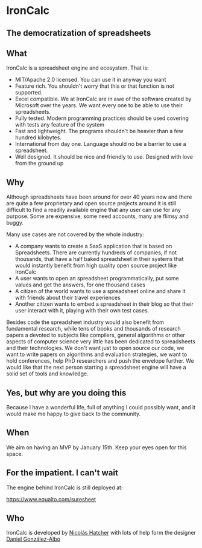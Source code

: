 # IronCalc
## The democratization of spreadsheets


## What

IronCalc is a spreadsheet engine and ecosystem. That is:

* MIT/Apache 2.0 licensed. You can use it in anyway you want
* Feature rich. You shouldn't worry that this or that function is not supported.
* Excel compatible. We at IronCalc are in awe of the software created by Microsoft over the years. We want every one to be able to use their spreadsheets.
* Fully tested. Modern programming practices should be used covering with tests any feature of the system
* Fast and lightweight. The programs shouldn't be heavier than a few hundred kilobytes.
* International from day one. Language should no be a barrier to use a spreadsheet.
* Well designed. It should be nice and friendly to use. Designed with love from the ground up


## Why

Although spreadsheets have been around for over 40 years now and there are quite a few proprietary and open source projects around it is still difficult to find a readily available engine that any user can use for any purpose. Some are expensive, some need accounts, many are flimsy and buggy.

Many use cases are not covered by the whole industry:

* A company wants to create a SaaS application that is based on Spreadsheets. There are currently hundreds of companies, if not thousands, that have a half baked spreadsheet in their systems that would instantly benefit from high quality open source project like IronCalc
* A user wants to open an spreadsheet programmatically, put some values and get the answers, for one thousand cases
* A citizen of the world wants to use a spreadsheet online and share it with friends about their travel experiences
* Another citizen wants to embed a spreadsheet in their blog so that their user interact with it, playing with their own test cases.

Besides code the spreadsheet industry would also benefit from fundamental research, while tens of books and thousands of research papers a devoted to subjects like compilers, general algorithms or other aspects of computer science very little has been dedicated to spreadsheets and their technologies. We don't want just to open source our code, we want to write papers on algorithms and evaluation strategies, we want to hold conferences, help PhD researchers and push the envelope further. We would like that the next person starting a spreadsheet engine will have a solid set of tools and knowledge.

## Yes, but why are you doing this

Because I have a wonderful life, full of anything I could possibly want, and it would make me happy to give back to the community.


## When

We aim on having an MVP by January 15th. Keep your eyes open for this space.


## For the impatient. I can't wait

The engine behind IronCalc is still deployed at:

https://www.equalto.com/suresheet


## Who

IronCalc is developed by [Nicolás Hatcher](https://wwww.nhatcher.com) with lots of help form the designer [Daniel González-Albo](https://www.dg-ac.com/)
